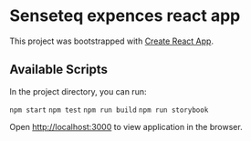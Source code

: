 # Senseteq expences react app

This project was bootstrapped with [Create React App](https://github.com/facebook/create-react-app).

## Available Scripts

In the project directory, you can run:

`npm start`
`npm test`
`npm run build`
`npm run storybook`


Open [http://localhost:3000](http://localhost:3000) to view application in the browser.

